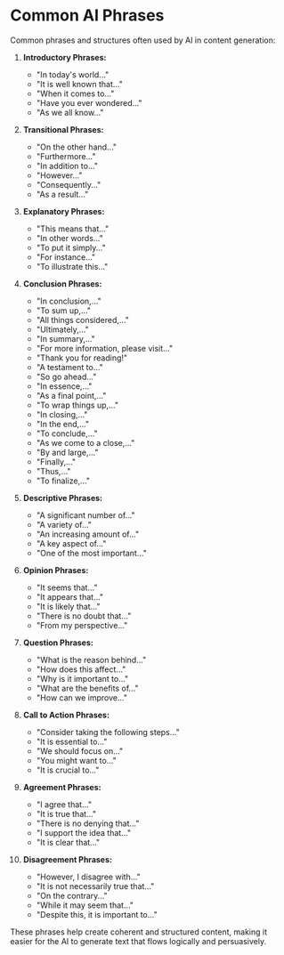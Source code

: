 # Common AI Phrases

Common phrases and structures often used by AI in content generation:

1. **Introductory Phrases:**
   - "In today's world..."
   - "It is well known that..."
   - "When it comes to..."
   - "Have you ever wondered..."
   - "As we all know..."

2. **Transitional Phrases:**
   - "On the other hand..."
   - "Furthermore..."
   - "In addition to..."
   - "However..."
   - "Consequently..."
   - "As a result..."

3. **Explanatory Phrases:**
   - "This means that..."
   - "In other words..."
   - "To put it simply..."
   - "For instance..."
   - "To illustrate this..."

4. **Conclusion Phrases:**
   - "In conclusion,…"
   - "To sum up,…"
   - "All things considered,…"
   - "Ultimately,…"
   - "In summary,…"
   - "For more information, please visit…"
   - "Thank you for reading!"
   - "A testament to…"
   - "So go ahead…"
   - "In essence,…"
   - "As a final point,…"
   - "To wrap things up,…"
   - "In closing,…"
   - "In the end,…"
   - "To conclude,…"
   - "As we come to a close,…"
   - "By and large,…"
   - "Finally,…"
   - "Thus,…"
   - "To finalize,…"

5. **Descriptive Phrases:**
   - "A significant number of..."
   - "A variety of..."
   - "An increasing amount of..."
   - "A key aspect of..."
   - "One of the most important..."

6. **Opinion Phrases:**
   - "It seems that..."
   - "It appears that..."
   - "It is likely that..."
   - "There is no doubt that..."
   - "From my perspective..."

7. **Question Phrases:**
   - "What is the reason behind..."
   - "How does this affect..."
   - "Why is it important to..."
   - "What are the benefits of..."
   - "How can we improve..."

8. **Call to Action Phrases:**
   - "Consider taking the following steps..."
   - "It is essential to..."
   - "We should focus on..."
   - "You might want to..."
   - "It is crucial to..."

9. **Agreement Phrases:**
   - "I agree that..."
   - "It is true that..."
   - "There is no denying that..."
   - "I support the idea that..."
   - "It is clear that..."

10. **Disagreement Phrases:**
    - "However, I disagree with..."
    - "It is not necessarily true that..."
    - "On the contrary..."
    - "While it may seem that..."
    - "Despite this, it is important to..."

These phrases help create coherent and structured content, making it easier for the AI to generate text that flows logically and persuasively.